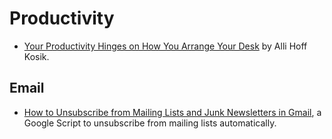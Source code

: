 # Productivity

-   [Your Productivity Hinges on How You Arrange Your Desk](https://medium.com/s/story/your-productivity-hinges-on-how-you-arrange-your-desk-6b278f018daf "Advice from nine design, career, and organization experts on making your space work for you") by Alli Hoff Kosik.

## Email

-   [How to Unsubscribe from Mailing Lists and Junk Newsletters in Gmail](https://www.labnol.org/internet/gmail-unsubscribe/28806/), a Google Script to unsubscribe from mailing lists automatically.

